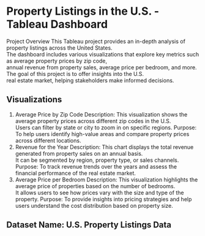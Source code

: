 # Property Listings in the U.S. - Tableau Dashboard
Project Overview
This Tableau project provides an in-depth analysis of property listings across the United States. <br>
The dashboard includes various visualizations that explore key metrics such as average property prices by zip code, <br>
annual revenue from property sales, average price per bedroom, and more. The goal of this project is to offer insights into the U.S. <br>
real estate market, helping stakeholders make informed decisions.

## Visualizations
1. Average Price by Zip Code
Description: This visualization shows the average property prices across different zip codes in the U.S. <br>
Users can filter by state or city to zoom in on specific regions.
Purpose: To help users identify high-value areas and compare property prices across different locations.
2. Revenue for the Year
Description: This chart displays the total revenue generated from property sales on an annual basis. <br>
It can be segmented by region, property type, or sales channels.
Purpose: To track revenue trends over the years and assess the financial performance of the real estate market.
3. Average Price per Bedroom
Description: This visualization highlights the average price of properties based on the number of bedrooms. <br>
It allows users to see how prices vary with the size and type of the property.
Purpose: To provide insights into pricing strategies and help users understand the cost distribution based on property size.

## Dataset Name: U.S. Property Listings Data

